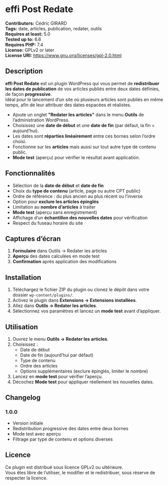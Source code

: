 # effi Post Redate

**Contributors:** Cédric GIRARD  
**Tags:** date, articles, publication, redater, outils  
**Requires at least:** 5.0  
**Tested up to:** 6.6  
**Requires PHP:** 7.4  
**License:** GPLv2 or later  
**License URI:** https://www.gnu.org/licenses/gpl-2.0.html  

## Description

**effi Post Redate** est un plugin WordPress qui vous permet de **redistribuer les dates de publication** de vos articles publiés entre deux dates définies, de façon **progressive**.  
Idéal pour le lancement d’un site où plusieurs articles sont publiés en même temps, afin de leur attribuer des dates espacées et réalistes.

- Ajoute un onglet **"Redater les articles"** dans le menu **Outils** de l’administration WordPress.
- Choisissez une **date de début** et une **date de fin** (par défaut, la fin = aujourd’hui).
- Les dates sont **réparties linéairement** entre ces bornes selon l’ordre choisi.
- Fonctionne sur les **articles** mais aussi sur tout autre type de contenu public.
- **Mode test** (aperçu) pour vérifier le résultat avant application.

## Fonctionnalités

- Sélection de la **date de début** et **date de fin**  
- Choix du **type de contenu** (article, page ou autre CPT public)  
- Ordre de référence : du plus ancien au plus récent ou l’inverse  
- Option pour **exclure les articles épinglés**  
- Limitation au **nombre d’articles** à traiter  
- **Mode test** (aperçu sans enregistrement)  
- Affichage d’un **échantillon des nouvelles dates** pour vérification  
- Respect du fuseau horaire du site  

## Captures d’écran

1. **Formulaire** dans Outils → Redater les articles
2. **Aperçu** des dates calculées en mode test
3. **Confirmation** après application des modifications

## Installation

1. Téléchargez le fichier ZIP du plugin ou clonez le dépôt dans votre dossier `wp-content/plugins/`.
2. Activez le plugin dans **Extensions → Extensions installées**.
3. Allez dans **Outils → Redater les articles**.
4. Sélectionnez vos paramètres et lancez un **mode test** avant d’appliquer.

## Utilisation

1. Ouvrez le menu **Outils → Redater les articles**.
2. Choisissez :
   - Date de début
   - Date de fin (aujourd’hui par défaut)
   - Type de contenu
   - Ordre des articles
   - Options supplémentaires (exclure épinglés, limiter le nombre)
3. Lancez en **mode test** pour vérifier l’aperçu.
4. Décochez **Mode test** pour appliquer réellement les nouvelles dates.

## Changelog

### 1.0.0
- Version initiale
- Redistribution progressive des dates entre deux bornes
- Mode test avec aperçu
- Filtrage par type de contenu et options diverses

## Licence

Ce plugin est distribué sous licence GPLv2 ou ultérieure.  
Vous êtes libre de l’utiliser, le modifier et le redistribuer, sous réserve de respecter la licence.

